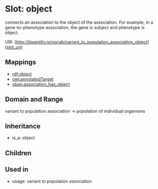 # Slot: object


connects an association to the object of the association. For example, in a gene-to-phenotype association, the gene is subject and phenotype is object.

URI: [http://bioentity.io/vocab/variant_to_population_association_object](slot_uri)
## Mappings

 * [rdf:object](http://purl.obolibrary.org/obo/rdf_object)
 * [owl:annotatedTarget](http://purl.obolibrary.org/obo/owl_annotatedTarget)
 * [oban:association_has_object](http://purl.obolibrary.org/obo/oban_association_has_object)
## Domain and Range

variant to population association -> population of individual organisms
## Inheritance

 *  is_a: object
## Children

## Used in

 *  usage: variant to population association
